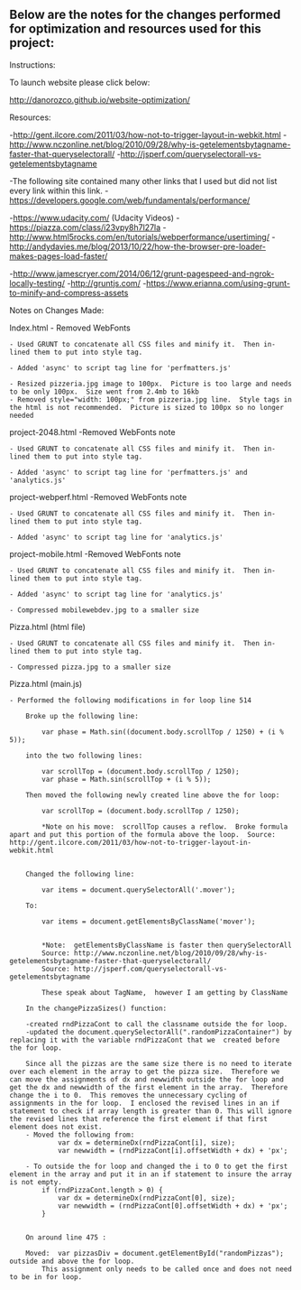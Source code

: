 ## Below are the notes for the changes performed for optimization and resources used for this project:

Instructions:

To launch website please click below:

http://danorozco.github.io/website-optimization/


Resources:

-http://gent.ilcore.com/2011/03/how-not-to-trigger-layout-in-webkit.html
-http://www.nczonline.net/blog/2010/09/28/why-is-getelementsbytagname-faster-that-queryselectorall/
-http://jsperf.com/queryselectorall-vs-getelementsbytagname

-The following site contained many other links that I used but did not list every link within this link.
-https://developers.google.com/web/fundamentals/performance/

-https://www.udacity.com/ (Udacity Videos)
-https://piazza.com/class/i23vpy8h7l27la
-http://www.html5rocks.com/en/tutorials/webperformance/usertiming/
-http://andydavies.me/blog/2013/10/22/how-the-browser-pre-loader-makes-pages-load-faster/

-http://www.jamescryer.com/2014/06/12/grunt-pagespeed-and-ngrok-locally-testing/
-http://gruntjs.com/
-https://www.erianna.com/using-grunt-to-minify-and-compress-assets


Notes on Changes Made:

Index.html
	- Removed WebFonts

	- Used GRUNT to concatenate all CSS files and minify it.  Then in-lined them to put into style tag.

	- Added 'async' to script tag line for 'perfmatters.js'

	- Resized pizzeria.jpg image to 100px.  Picture is too large and needs to be only 100px.  Size went from 2.4mb to 16kb
	- Removed style="width: 100px;" from pizzeria.jpg line.  Style tags in the html is not recommended.  Picture is sized to 100px so no longer needed


project-2048.html
	-Removed WebFonts note

	- Used GRUNT to concatenate all CSS files and minify it.  Then in-lined them to put into style tag.

	- Added 'async' to script tag line for 'perfmatters.js' and 'analytics.js'


project-webperf.html
	-Removed WebFonts note

	- Used GRUNT to concatenate all CSS files and minify it.  Then in-lined them to put into style tag.

	- Added 'async' to script tag line for 'analytics.js'


project-mobile.html
	-Removed WebFonts note

	- Used GRUNT to concatenate all CSS files and minify it.  Then in-lined them to put into style tag.

	- Added 'async' to script tag line for 'analytics.js'

	- Compressed mobilewebdev.jpg to a smaller size


Pizza.html (html file)

	- Used GRUNT to concatenate all CSS files and minify it.  Then in-lined them to put into style tag.

	- Compressed pizza.jpg to a smaller size


Pizza.html (main.js)

	- Performed the following modifications in for loop line 514

		Broke up the following line:

			var phase = Math.sin((document.body.scrollTop / 1250) + (i % 5));

		into the two following lines:

			var scrollTop = (document.body.scrollTop / 1250);
			var phase = Math.sin(scrollTop + (i % 5));

		Then moved the following newly created line above the for loop:

			var scrollTop = (document.body.scrollTop / 1250);

			*Note on his move:  scrollTop causes a reflow.  Broke formula apart and put this portion of the formula above the loop.  Source:  http://gent.ilcore.com/2011/03/how-not-to-trigger-layout-in-webkit.html


		Changed the following line:

			var items = document.querySelectorAll('.mover');

		To:

			var items = document.getElementsByClassName('mover');


			*Note:  getElementsByClassName is faster then querySelectorAll
			Source: http://www.nczonline.net/blog/2010/09/28/why-is-getelementsbytagname-faster-that-queryselectorall/
			Source: http://jsperf.com/queryselectorall-vs-getelementsbytagname

			These speak about TagName,  however I am getting by ClassName

		In the changePizzaSizes() function:

		-created rndPizzaCont to call the classname outside the for loop.
		-updated the document.querySelectorAll(".randomPizzaContainer") by replacing it with the variable rndPizzaCont that we 	created before the for loop.

		Since all the pizzas are the same size there is no need to iterate over each element in the array to get the pizza size.  Therefore we can move the assignments of dx and newwidth outside the for loop and get the dx and newwidth of the first element in the array.  Therefore change the i to 0.  This removes the unnecessary cycling of assignments in the for loop.  I enclosed the revised lines in an if statement to check if array length is greater than 0. This will ignore the revised lines that reference the first element if that first element does not exist.
		- Moved the following from:
			    var dx = determineDx(rndPizzaCont[i], size);
    			var newwidth = (rndPizzaCont[i].offsetWidth + dx) + 'px';

    	- To outside the for loop and changed the i to 0 to get the first element in the array and put it in an if statement to insure the array is not empty.
    		if (rndPizzaCont.length > 0) {
    			var dx = determineDx(rndPizzaCont[0], size);
    			var newwidth = (rndPizzaCont[0].offsetWidth + dx) + 'px';
    		}


		On around line 475 :

		Moved:  var pizzasDiv = document.getElementById("randomPizzas");   outside and above the for loop.
			This assignment only needs to be called once and does not need to be in for loop.